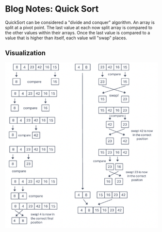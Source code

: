 # Blog Notes: Quick Sort

QuickSort can be considered a "divide and conquer" algorithm. An array is split at a pivot point. The last value at each now split array is compared to the other values within their arrays. Once the last value is compared to a value that is higher than itself, each value will "swap" places.

## Visualization

![cc28 diagram](./cc28-diagram.png)
